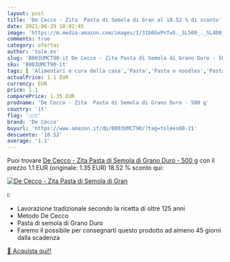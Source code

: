 ```yaml
---
layout: post
title: 'De Cecco - Zita  Pasta di Semola di Gran al 18.52 % di sconto'
date: 2021-06-29 18:02:45
image: 'https://m.media-amazon.com/images/I/31b0GxPnTwS._SL500_._SL400_.jpg'
comments: true
category: ofertas
author: 'tole.es'
slug: 'B003UMCT90-it De Cecco - Zita Pasta di Semola di Grano Duro - 500 g'
sku: 'B003UMCT90-it'
tags: [ 'Alimentari e cura della casa','Pasta','Pasta e noodles','Pasta lunga','Pasta, riso e legumi secchi','de cecco', ]
actualPrice: 1.1 EUR
currency: EUR
price: 1.1
comparePrice: 1.35 EUR
prodname: 'De Cecco - Zita  Pasta di Semola di Grano Duro - 500 g'
country: 'it'
flag: '🇮🇹'
brand: 'De Cecco'
buyurl: 'https://www.amazon.it/dp/B003UMCT90/?tag=tolees00-21'
descuento: '18.52'
average: '1.1'
---
```


Puoi trovare [De Cecco - Zita  Pasta di Semola di Grano Duro - 500 g](https://www.amazon.it/dp/B003UMCT90/?tag=tolees00-21) con il prezzo 1.1 EUR (originale: 1.35 EUR) 18.52 % sconto qui:

[![De Cecco - Zita  Pasta di Semola di Gran](https://m.media-amazon.com/images/I/31b0GxPnTwS._SL500_._SL400_.jpg)](https://www.amazon.it/dp/B003UMCT90/?tag=tolees00-21)

ℹ️:

- Lavorazione tradizionale secondo la ricetta di oltre 125 anni
- Metodo De Cecco
- Pasta di semola di Grano Duro
- Faremo il possibile per consegnarti questo prodotto ad almeno 45 giorni dalla scadenza

[🛒 Acquista qui!!](https://www.amazon.it/dp/B003UMCT90/?tag=tolees00-21)
